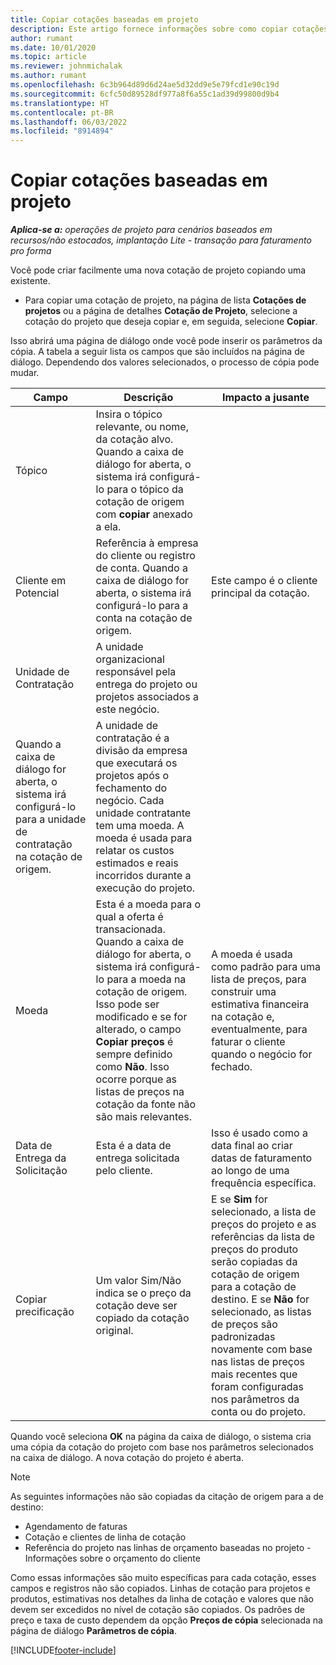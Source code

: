```yaml
---
title: Copiar cotações baseadas em projeto
description: Este artigo fornece informações sobre como copiar cotações baseadas em projeto no Project Operations.
author: rumant
ms.date: 10/01/2020
ms.topic: article
ms.reviewer: johnmichalak
ms.author: rumant
ms.openlocfilehash: 6c3b964d89d6d24ae5d32dd9e5e79fcd1e90c19d
ms.sourcegitcommit: 6cfc50d89528df977a8f6a55c1ad39d99800d9b4
ms.translationtype: HT
ms.contentlocale: pt-BR
ms.lasthandoff: 06/03/2022
ms.locfileid: "8914894"
---
```

# <a name="copy-project-based-quotes"></a>Copiar cotações baseadas em projeto

_**Aplica-se a:** operações de projeto para cenários baseados em recursos/não estocados, implantação Lite - transação para faturamento pro forma_

Você pode criar facilmente uma nova cotação de projeto copiando uma existente. 

- Para copiar uma cotação de projeto, na página de lista **Cotações de projetos** ou a página de detalhes **Cotação de Projeto**, selecione a cotação do projeto que deseja copiar e, em seguida, selecione **Copiar**.

Isso abrirá uma página de diálogo onde você pode inserir os parâmetros da cópia. A tabela a seguir lista os campos que são incluídos na página de diálogo. Dependendo dos valores selecionados, o processo de cópia pode mudar.

| **Campo** | **Descrição** | **Impacto a jusante** |
| --- | --- | --- |
| Tópico | Insira o tópico relevante, ou nome, da cotação alvo. Quando a caixa de diálogo for aberta, o sistema irá configurá-lo para o tópico da cotação de origem com **copiar** anexado a ela. | |
| Cliente em Potencial | Referência à empresa do cliente ou registro de conta. Quando a caixa de diálogo for aberta, o sistema irá configurá-lo para a conta na cotação de origem. | Este campo é o cliente principal da cotação. |
| Unidade de Contratação | A unidade organizacional responsável pela entrega do projeto ou projetos associados a este negócio.
Quando a caixa de diálogo for aberta, o sistema irá configurá-lo para a unidade de contratação na cotação de origem. | A unidade de contratação é a divisão da empresa que executará os projetos após o fechamento do negócio. Cada unidade contratante tem uma moeda. A moeda é usada para relatar os custos estimados e reais incorridos durante a execução do projeto. |
| Moeda | Esta é a moeda para o qual a oferta é transacionada. Quando a caixa de diálogo for aberta, o sistema irá configurá-lo para a moeda na cotação de origem. Isso pode ser modificado e se for alterado, o campo **Copiar preços** é sempre definido como **Não**. Isso ocorre porque as listas de preços na cotação da fonte não são mais relevantes. | A moeda é usada como padrão para uma lista de preços, para construir uma estimativa financeira na cotação e, eventualmente, para faturar o cliente quando o negócio for fechado. |
| Data de Entrega da Solicitação | Esta é a data de entrega solicitada pelo cliente. | Isso é usado como a data final ao criar datas de faturamento ao longo de uma frequência específica. |
| Copiar precificação | Um valor Sim/Não indica se o preço da cotação deve ser copiado da cotação original. | E se **Sim** for selecionado, a lista de preços do projeto e as referências da lista de preços do produto serão copiadas da cotação de origem para a cotação de destino. E se **Não** for selecionado, as listas de preços são padronizadas novamente com base nas listas de preços mais recentes que foram configuradas nos parâmetros da conta ou do projeto. |

Quando você seleciona **OK** na página da caixa de diálogo, o sistema cria uma cópia da cotação do projeto com base nos parâmetros selecionados na caixa de diálogo. A nova cotação do projeto é aberta. 

> [!NOTE]
> As seguintes informações não são copiadas da citação de origem para a de destino:
>
> - Agendamento de faturas
> - Cotação e clientes de linha de cotação
> - Referência do projeto nas linhas de orçamento baseadas no projeto - Informações sobre o orçamento do cliente
>
>Como essas informações são muito específicas para cada cotação, esses campos e registros não são copiados. Linhas de cotação para projetos e produtos, estimativas nos detalhes da linha de cotação e valores que não devem ser excedidos no nível de cotação são copiados. Os padrões de preço e taxa de custo dependem da opção **Preços de cópia** selecionada na página de diálogo **Parâmetros de cópia**.


[!INCLUDE[footer-include](../includes/footer-banner.md)]